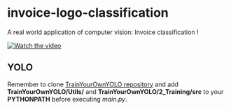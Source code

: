# invoice-logo-classification

A real world application of computer vision: Invoice classification ! 

[![Watch the video](https://img.youtube.com/vi/OP8AozaEuLM/0.jpg)](https://www.youtube.com/watch?v=OP8AozaEuLM)

## YOLO

Remember to clone [TrainYourOwnYOLO repository](https://github.com/AntonMu/TrainYourOwnYOLO) and add **TrainYourOwnYOLO/Utils/** and **TrainYourOwnYOLO/2_Training/src** to your **PYTHONPATH** before executing _main.py_.

